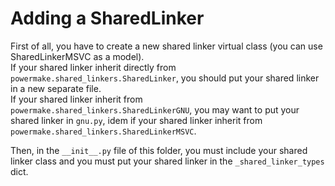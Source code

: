 # Adding a SharedLinker

First of all, you have to create a new shared linker virtual class (you can use SharedLinkerMSVC as a model).  
If your shared linker inherit directly from `powermake.shared_linkers.SharedLinker`, you should put your shared linker in a new separate file.  
If your shared linker inherit from `powermake.shared_linkers.SharedLinkerGNU`, you may want to put your shared linker in `gnu.py`, idem if your shared linker inherit from `powermake.shared_linkers.SharedLinkerMSVC`.

Then, in the `__init__.py` file of this folder, you must include your shared linker class and you must put your shared linker in the `_shared_linker_types` dict.
